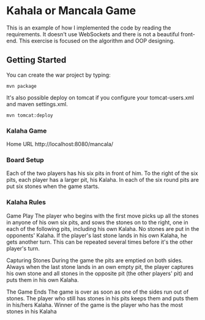 # Kahala or Mancala Game #

This is an example of how I implemented the code by reading the requirements.
It doesn't use WebSockets and there is not a beautiful front-end.
This exercise is focused on the algorithm and OOP designing.

## Getting Started ##

You can create the war project by typing:

`mvn package` 

It's also possible deploy on tomcat if you configure your tomcat-users.xml and maven settings.xml.

`mvn tomcat:deploy`

### Kalaha Game 

Home URL http://localhost:8080/mancala/

### Board Setup 

Each of the two players has his six pits in front of him. To the right of the six pits, each player has a larger pit, his Kalaha. In each of the six round pits are put six stones when the game starts.

### Kalaha Rules 

Game Play
The player who begins with the first move picks up all the stones in anyone of his own six pits, and sows the stones on to the right, one in each of the following pits, including his own Kalaha. No stones are put in the opponents' Kalaha. If the player's last stone lands in his own Kalaha, he gets another turn. This can be repeated several times before it's the other player's turn.


Capturing Stones
During the game the pits are emptied on both sides. Always when the last stone lands in an own empty pit, the player captures his own stone and all stones in the opposite pit (the other players' pit) and puts them in his own Kalaha.


The Game Ends
The game is over as soon as one of the sides run out of stones. The player who still has stones in his pits keeps them and puts them in his/hers Kalaha. Winner of the game is the player who has the most stones in his Kalaha

